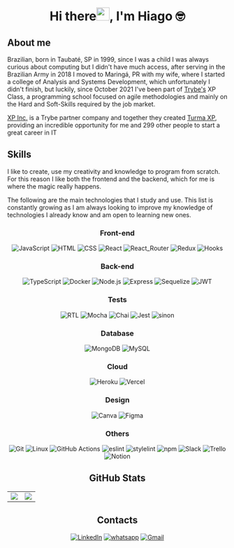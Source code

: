 <h1 align="center">Hi there<img src = "https://raw.githubusercontent.com/MartinHeinz/MartinHeinz/master/wave.gif" width = 30px>, I'm <b>Hiago</b> 🤓</h1>
<h2><b>About me</b></h2>
<p>Brazilian, born in Taubaté, SP in 1999, since I was a child I was always curious about computing but I didn't have much access, after serving in the Brazilian Army in 2018 I moved to Maringá, PR with my wife, where I started a college of Analysis and Systems Development, which unfortunately I didn't finish, but luckily, since October 2021 I've been part of <a href="https://www.betrybe.com/" target="blank">Trybe's</a> XP Class,
a programming school focused on agile methodologies and mainly on the Hard and Soft-Skills required by the job market.</p>
<p><a href="https://www.xpinc.com/" target="blank">XP Inc.</a> is a Trybe partner company and together they created <a href="https://www.infomoney.com.br/patrocinados/xp-investimentos/xp-inc-vai-formar-300-pessoas-em-curso-de-programacao-da-trybe/" target="blank">Turma XP</a>, providing an incredible opportunity for me and 299 other people to start a great career in IT</p>
<h2><b>Skills</b></h2>
<p>I like to create, use my creativity and knowledge to program from scratch. For this reason I like both the frontend and the backend, which for me is where the magic really happens.</p>
<p>The following are the main technologies that I study and use. This list is constantly growing as I am always looking to improve my knowledge of technologies I already know and am open to learning new ones.
</p>
<div display="flex" align="center">
	<h3>Front-end</h3>
	<img src="https://camo.githubusercontent.com/667b7fa6bf35f7fdfbd7d6276c5e4aa048565f49effc59571599366a7837d711/68747470733a2f2f696d672e736869656c64732e696f2f62616467652f2d4a6176615363726970742d4643433632343f7374796c653d666f722d7468652d6261646765266c6f676f3d4a617661536372697074266c6f676f436f6c6f723d333233333330" alt="JavaScript"/>
	<img src="https://camo.githubusercontent.com/7a6cbdfb7f27165fd8e8a8a802b424a3ed61bee3583af3fb905e598f714ef9ad/68747470733a2f2f696d672e736869656c64732e696f2f62616467652f2d48544d4c2d4533344632363f7374796c653d666f722d7468652d6261646765266c6f676f3d68746d6c35266c6f676f436f6c6f723d7768697465" alt="HTML"/>
	<img src="https://img.shields.io/badge/CSS3-1572B6?style=for-the-badge&logo=css3&logoColor=white" alt="CSS"/>
	<img src="https://img.shields.io/badge/React-20232A?style=for-the-badge&logo=react&logoColor=61DAFB" alt="React"/>
	<img src="https://img.shields.io/badge/React_Router-CA4245?style=for-the-badge&logo=react-router&logoColor=white" alt="React_Router" />
	<img src="https://img.shields.io/badge/Redux-593D88?style=for-the-badge&logo=redux&logoColor=white" alt="Redux" />
	<img src="https://camo.githubusercontent.com/bf84de1cbea83a0d5c7aa378dac303a8e3c0725451dae190022dcb6d90e3a408/68747470733a2f2f696d672e736869656c64732e696f2f62616467652f2d486f6f6b732d2532333230323332612e7376673f7374796c653d666f722d7468652d6261646765266c6f676f3d5265616374266c6f676f436f6c6f723d253233363144414642" alt="Hooks" />
	<h3> Back-end </h3>
	<img src="https://camo.githubusercontent.com/d13be2a886b60d573595e81a0f5d31ac511f3a69ba6698c1be05b5ea93602667/68747470733a2f2f696d672e736869656c64732e696f2f62616467652f547970657363726970742d626c75653f7374796c653d666f722d7468652d6261646765266c6f676f3d74797065736372697074266c6f676f436f6c6f723d7768697465" alt="TypeScript" />
	<img src="https://camo.githubusercontent.com/a75aeac29388899a5fba5e38b923886fd9b64d47781abef472cca035a0eb7166/68747470733a2f2f696d672e736869656c64732e696f2f62616467652f446f636b65722d3038323133353f7374796c653d666f722d7468652d6261646765266c6f676f3d446f636b6572266c6f676f436f6c6f723d626c7565" alt="Docker" />
	<img src="https://camo.githubusercontent.com/519e3bab9cda9de4f7477b9697d181995e438517bdda7a4d3188bf831b818823/68747470733a2f2f696d672e736869656c64732e696f2f62616467652f2d4e6f64652e6a732d3333393933333f7374796c653d666f722d7468652d6261646765266c6f676f3d6e6f64652e6a73266c6f676f436f6c6f723d7768697465" alt="Node.js" />
	<img src="https://camo.githubusercontent.com/ea1875f103a456ee4106fea346f1b743bc0bdebfbd42b47ccbc05f9813d568bb/68747470733a2f2f696d672e736869656c64732e696f2f62616467652f2d457870726573732e6a732d677265656e3f7374796c653d666f722d7468652d6261646765266c6f676f3d45787072657373266c6f676f436f6c6f723d626c61636b" alt="Express" />
	<img src="https://camo.githubusercontent.com/0008a468990bbdb5b14f14c6733eca5a5e3273c4d0cd2c308367f4e150993bb8/68747470733a2f2f696d672e736869656c64732e696f2f62616467652f2d53657175656c697a652d6565656565653f7374796c653d666f722d7468652d6261646765266c6f676f3d73657175656c697a65266c6f676f436f6c6f723d303062316561" alt="Sequelize" />
	<img src="https://img.shields.io/badge/JWT-000000?style=for-the-badge&logo=JSON%20web%20tokens&logoColor=white" alt="JWT" />
	<h3> Tests </h3>
	<img src="https://camo.githubusercontent.com/353c7d421e89f788590995c7575f510656da7cd9264923e16d0e1230f57da7a3/68747470733a2f2f696d672e736869656c64732e696f2f62616467652f2d52544c2d2532333230323332612e7376673f7374796c653d666f722d7468652d6261646765266c6f676f3d7265616374266c6f676f436f6c6f723d253233363144414642" alt="RTL" />
	<img src="https://camo.githubusercontent.com/52be9acc436627d4fd6bee4532f9028213fb1f8e5b0b42dd97cd9444117e6ad3/68747470733a2f2f696d672e736869656c64732e696f2f62616467652f4d6f6368612d3861363334333f7374796c653d666f722d7468652d6261646765266c6f676f3d6d6f636861266c6f676f436f6c6f723d7768697465" alt="Mocha" />
	<img src="https://camo.githubusercontent.com/29e2e570d5070876a8caeae59e4b26b45a3525559d81d17d5f2893f7da93e029/68747470733a2f2f696d672e736869656c64732e696f2f62616467652f436861692d6637653963383f7374796c653d666f722d7468652d6261646765266c6f676f3d6d6f636861266c6f676f436f6c6f723d613834643435" alt="Chai" />
	<img src="https://camo.githubusercontent.com/ff5966ab2cc8c704aecdf9494dcce2a4d8939cf2e1b2f504f8f6431be99c937a/68747470733a2f2f696d672e736869656c64732e696f2f62616467652f2d4a6573742d4332313332353f7374796c653d666f722d7468652d6261646765266c6f676f3d6a657374266c6f676f436f6c6f723d7768697465" alt="Jest" />
	<img src="https://img.shields.io/badge/sinon.js-90EE90?style=for-the-badge" alt="sinon" />
	<h3>Database</h3>
	<img src="https://img.shields.io/badge/MongoDB-4EA94B?style=for-the-badge&logo=mongodb&logoColor=white" alt="MongoDB" />
	<img src="https://img.shields.io/badge/MySQL-005C84?style=for-the-badge&logo=mysql&logoColor=white" alt="MySQL" />
	<h3>Cloud</h3>
	<img src="https://img.shields.io/badge/Heroku-430098?style=for-the-badge&logo=heroku&logoColor=white" alt="Heroku"/>
	<img src="https://img.shields.io/badge/Vercel-000000?style=for-the-badge&logo=vercel&logoColor=white" alt="Vercel"/>
	<h3>Design</h3>
	<img src="https://img.shields.io/badge/Canva-%2300C4CC.svg?&style=for-the-badge&logo=Canva&logoColor=white" alt="Canva"/>
	<img src="https://img.shields.io/badge/Figma-F24E1E?style=for-the-badge&logo=figma&logoColor=white" alt="Figma"/>
	<h3> Others </h3>
	<img src="https://camo.githubusercontent.com/324ecb8e3920e6c4826b60f2afd553c8a1b6ea87782030de0eaa65bb8c8b2919/68747470733a2f2f696d672e736869656c64732e696f2f62616467652f2d4769742d4630353033323f7374796c653d666f722d7468652d6261646765266c6f676f3d676974266c6f676f436f6c6f723d7768697465" alt="Git" />
	<img src="https://camo.githubusercontent.com/338a54d240e82fa6ac5feaa7e9848092c39f01ec22b344055bbd2fa731f523dd/68747470733a2f2f696d672e736869656c64732e696f2f62616467652f2d4c696e75782d4643433632343f7374796c653d666f722d7468652d6261646765266c6f676f3d4c696e7578266c6f676f436f6c6f723d626c61636b" alt="Linux" />
	<img src="https://img.shields.io/badge/GitHub_Actions-2088FF?style=for-the-badge&logo=github-actions&logoColor=white" alt="GitHub Actions" />
	<img src="https://img.shields.io/badge/eslint-3A33D1?style=for-the-badge&logo=eslint&logoColor=white" alt="eslint" />
	<img src="https://img.shields.io/badge/stylelint-000?style=for-the-badge&logo=stylelint&logoColor=white" alt="stylelint" />
	<img src="https://img.shields.io/badge/npm-CB3837?style=for-the-badge&logo=npm&logoColor=white" alt="npm" />
	<img src="https://img.shields.io/badge/Slack-4A154B?style=for-the-badge&logo=slack&logoColor=white" alt="Slack" />
	<img src="https://img.shields.io/badge/Trello-0052CC?style=for-the-badge&logo=trello&logoColor=white" alt="Trello" />
	<img src="https://img.shields.io/badge/Notion-000000?style=for-the-badge&logo=notion&logoColor=white" alt="Notion" />
	<h2><b>GitHub Stats</b></h2>
	<table display="flex" align="center">
	<tr><td>
	<a href="https://github.com/anuraghazra/github-readme-stats" rel="noopener noreferrer" target="_blank">
			<img align="center" src="https://github-readme-stats.vercel.app/api?username=Hiago-Vitor&show_icons=true&theme=nightowl" />
	</a>
	</td><td>
	<a href="https://github.com/anuraghazra/github-readme-stats" rel="noopener noreferrer" target="_blank" target="_blank">
			<img align="center" src="https://github-readme-stats.vercel.app/api/top-langs/?username=Hiago-Vitor&layout=compact&theme=nightowl" />
	</a>
	</td></tr>
	</table>
	<h2><b>Contacts</b></h2>
	<a href="https://linkedin.com/in/hiago-vitor/"><img alt="LinkedIn" src="https://img.shields.io/badge/LinkedIn-0077B5?style=for-the-badge&logo=linkedin&logoColor=white" target="blank"/></a>
	<a href="https://api.whatsapp.com/send?phone=5512991543631&text=Ola, vi seu perfil no GitHub!"><img alt="whatsapp" src="https://img.shields.io/badge/WhatsApp-25D366?style=for-the-badge&logo=whatsapp&logoColor=white" target="blank"/></a>
	<a href="mailto:silvahiago1599@gmail.com"><img alt="Gmail" src="https://img.shields.io/badge/Gmail-D14836?style=for-the-badge&logo=gmail&logoColor=white" target="blank"/></a>
</div>
